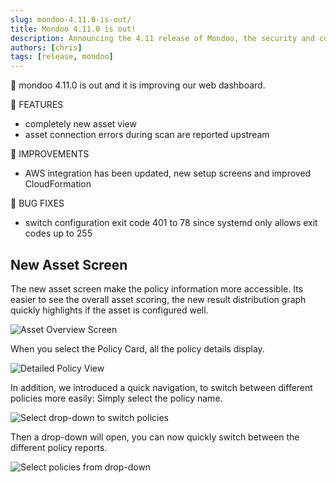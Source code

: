 ```yaml
---
slug: mondoo-4.11.0-is-out/
title: Mondoo 4.11.0 is out!
description: Announcing the 4.11 release of Mondoo, the security and compliance platform that prioritizes risks that matter most in your infrastructure.
authors: [chris]
tags: [release, mondoo]
---
```


🥳 mondoo 4.11.0 is out and it is improving our web dashboard.

:tada: FEATURES

- completely new asset view
- asset connection errors during scan are reported upstream

🧹 IMPROVEMENTS

- AWS integration has been updated, new setup screens and improved CloudFormation

:bug: BUG FIXES

- switch configuration exit code 401 to 78 since systemd only allows exit codes up to 255

## New Asset Screen

The new asset screen make the policy information more accessible. Its easier to see the overall asset scoring, the new result distribution graph quickly highlights if the asset is configured well.

![Asset Overview Screen](/img/releases/2021-07-19-mondoo-4.11.0-is-out/Screenshot_2021-07-19_at_11-58-41_Cloud-Native_Security_Vulnerability_Risk_Management.png)

When you select the Policy Card, all the policy details display.

![Detailed Policy View](/img/releases/2021-07-19-mondoo-4.11.0-is-out/Screenshot_2021-07-19_at_11-57-07_Cloud-Native_Security_Vulnerability_Risk_Management.png)

In addition, we introduced a quick navigation, to switch between different policies more easily: Simply select the policy name.

![Select drop-down to switch policies](/img/releases/2021-07-19-mondoo-4.11.0-is-out/Screenshot_2021-07-19_at_11.59.46.png)

Then a drop-down will open, you can now quickly switch between the different policy reports.

![Select policies from drop-down](/img/releases/2021-07-19-mondoo-4.11.0-is-out/Screenshot_2021-07-19_at_11.59.52.png)
